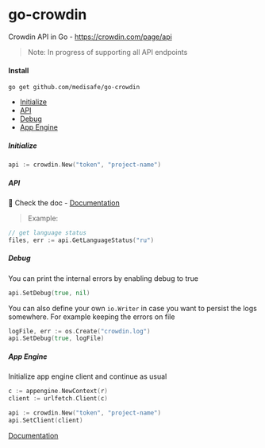 # go-crowdin
Crowdin API in Go - https://crowdin.com/page/api

> Note: In progress of supporting all API endpoints

#### Install

`go get github.com/medisafe/go-crowdin`

- [Initialize](#initialize)
- [API](#api)
- [Debug](#debug)
- [App Engine](#app-engine)

##### Initialize

``` Go
api := crowdin.New("token", "project-name")
```

##### API

:blue_book: Check the doc - [Documentation](https://godoc.org/github.com/medisafe/go-crowdin)

> Example:
``` Go
// get language status
files, err := api.GetLanguageStatus("ru")
```

##### Debug

You can print the internal errors by enabling debug to true

``` Go
api.SetDebug(true, nil)
```

You can also define your own `io.Writer` in case you want to persist the logs somewhere.
For example keeping the errors on file

``` Go
logFile, err := os.Create("crowdin.log")
api.SetDebug(true, logFile)
```

##### App Engine

Initialize app engine client and continue as usual

``` Go
c := appengine.NewContext(r)
client := urlfetch.Client(c)

api := crowdin.New("token", "project-name")
api.SetClient(client)
```

[Documentation](https://godoc.org/github.com/medisafe/go-crowdin)